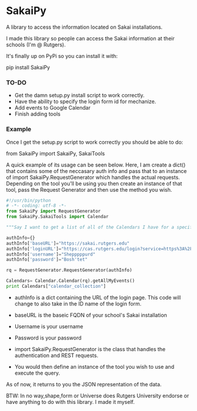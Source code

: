 SakaiPy
=======

A library to access the information located on Sakai installations.

I made this library so people can access the Sakai information at their schools (I'm @ Rutgers).

It's finally up on PyPi so you can install it with:

   pip install SakaiPy

### TO-DO
* Get the damn setup.py install script to work correctly.
* Have the ability to specify the login form id for mechanize.
* Add events to Google Calendar
* Finish adding tools

### Example

Once I get the setup.py script to work correctly you should be able to do:

from SakaiPy import SakaiPy, SakaiTools

A quick example of its usage can be seen below. Here, I am create a dict() that contains some of the neccasary auth info and pass that to an instance of import SakaiPy.RequestGenerator which handles the actual requests. Depending on the tool you'll be using you then create an instance of that tool, pass the Request Generator and then use the method you wish.

```python
#!/usr/bin/python
# -*- coding: utf-8 -*-
from SakaiPy import RequestGenerator
from SakaiPy.SakaiTools import Calendar

"""Say I want to get a list of all of the Calendars I have for a specific site. I'll write all the code first then explain each part."""

authInfo={}
authInfo['baseURL']="https://sakai.rutgers.edu"
authInfo['loginURL']="https://cas.rutgers.edu/login?service=https%3A%2F%2Fsakai.rutgers.edu%2Fsakai-login-tool%2Fcontainer"
authInfo['username']="Shepppppurd"
authInfo['password']="Bosh'tet"

rq = RequestGenerator.RequestGenerator(authInfo)

Calendars= Calendar.Calendar(rq).getAllMyEvents()
print Calendars["calendar_collection"]
```

* authInfo is a dict containing the URL of the login page. This code will change to also take in the ID name of the login form.
* baseURL is the baseic FQDN of your school's Sakai installation
* Username is your username
* Password is your password

* import SakaiPy.RequestGenerator is the class that handles the authentication and REST requests.

* You would then define an instance of the tool you wish to use and execute the query.

As of now, it returns to you the JSON representation of the data.



BTW: In no way,shape,form or Universe does Rutgers University endorse or have anything to do with this library. I made it myself.
